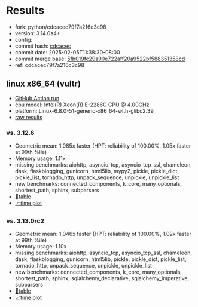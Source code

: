 # Results

- fork: python/cdcacec79f7a216c3c98
- version: 3.14.0a4+
- config: 
- commit hash: [cdcacec](https://github.com/python/cpython/commit/cdcacec)
- commit date: 2025-02-05T11:38:30-08:00
- commit merge base: [5fb019fc29a90e722aff20a9522bf588351358cd](https://github.com/python/cpython/commit/5fb019fc29a90e722aff20a9522bf588351358cd)
- ref: cdcacec79f7a216c3c98

## linux x86_64 (vultr)

- [GitHub Action run](https://github.com/facebookexperimental/free-threading-benchmarking/actions/runs/13169156243)
- cpu model: Intel(R) Xeon(R) E-2286G CPU @ 4.00GHz
- platform: Linux-6.8.0-51-generic-x86_64-with-glibc2.39
- [raw results](bm-20250205-vultr-x86_64-python-cdcacec79f7a216c3c98-3.14.0a4%2B-cdcacec.json)

### vs. 3.12.6

- Geometric mean: 1.085x faster (HPT: reliability of 100.00%, 1.05x faster at 99th %ile)
- Memory usage: 1.11x
- missing benchmarks: aiohttp, asyncio_tcp, asyncio_tcp_ssl, chameleon, dask, flaskblogging, gunicorn, html5lib, mypy2, pickle, pickle_dict, pickle_list, tornado_http, unpack_sequence, unpickle, unpickle_list
- new benchmarks: connected_components, k_core, many_optionals, shortest_path, sphinx, subparsers
- [📄table](bm-20250205-vultr-x86_64-python-cdcacec79f7a216c3c98-3.14.0a4%2B-cdcacec-vs-3.12.6.md)
- [📈time plot](bm-20250205-vultr-x86_64-python-cdcacec79f7a216c3c98-3.14.0a4%2B-cdcacec-vs-3.12.6.svg)

### vs. 3.13.0rc2

- Geometric mean: 1.046x faster (HPT: reliability of 100.00%, 1.02x faster at 99th %ile)
- Memory usage: 1.10x
- missing benchmarks: aiohttp, asyncio_tcp, asyncio_tcp_ssl, chameleon, dask, flaskblogging, gunicorn, html5lib, pickle, pickle_dict, pickle_list, tornado_http, unpack_sequence, unpickle, unpickle_list
- new benchmarks: connected_components, k_core, many_optionals, shortest_path, sphinx, sqlalchemy_declarative, sqlalchemy_imperative, subparsers
- [📄table](bm-20250205-vultr-x86_64-python-cdcacec79f7a216c3c98-3.14.0a4%2B-cdcacec-vs-3.13.0rc2.md)
- [📈time plot](bm-20250205-vultr-x86_64-python-cdcacec79f7a216c3c98-3.14.0a4%2B-cdcacec-vs-3.13.0rc2.svg)

